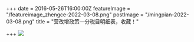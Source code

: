 +++
date = 2016-05-26T16:00:00Z
featureImage = "/featureimage_zhengce-2022-03-08.png"
postImage = "/mingpian-2022-03-08.png"
title = "营改增政策—分税目明细表，收藏！"

+++
![](/images/16052701-2022-03-08.jpg)